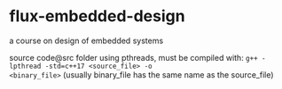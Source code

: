 # flux-embedded-design
a course on design of embedded systems

source code@src folder using pthreads, must be compiled with:
<code>g++ -lpthread -std=c++17 <source_file> -o <binary_file></code> (usually binary_file has the same name as the source_file)
